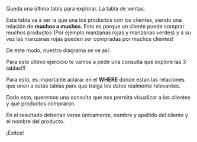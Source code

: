 Queda una última tabla para explorar. La tabla de ventas.

Esta tabla va a ser la que una los productos con los clientes, siendo una relación de **muchos a muchos**. Esto es porque un cliente puede comprar muchos productos (Por ejemplo manzanas rojas y manzanas verdes) y a su vez las manzanas rojas pueden ser compradas por muchos clientes!

De este modo, nuestro diagrama se ve así:



Para este último ejercicio te vamos a pedir una consulta que explore las 3 tablas!!!

Para esto, es importante aclarar en el **WHERE** donde estan las relaciones que unen a estas tablas para que traiga los datos realmente relevantes.

Dado esto, queremos una consulta que nos permita visualizar a los clientes y que productos compraron.

En el resultado deberían verse únicamente, nombre y apellido del cliente y el nombre del producto.

¡Éxitos!